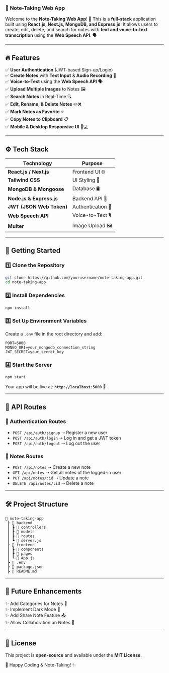 ### 📝 **Note-Taking Web App**

Welcome to the **Note-Taking Web App**! 🚀 This is a **full-stack** application built using **React.js, Next.js, MongoDB, and Express.js**. It allows users to create, edit, delete, and search for notes with **text and voice-to-text transcription** using the **Web Speech API**. 🗣️

---

## 🔥 **Features**

✅ **User Authentication** (JWT-based Sign-up/Login)  
✅ **Create Notes** with **Text Input** & **Audio Recording** 🎤  
✅ **Voice-to-Text** using the **Web Speech API** 🗣️  
✅ **Upload Multiple Images** to Notes 🖼️  
✅ **Search Notes** in Real-Time 🔍  
✅ **Edit, Rename, & Delete Notes** ✏️❌  
✅ **Mark Notes as Favorite** ⭐  
✅ **Copy Notes to Clipboard** 📋  
✅ **Mobile & Desktop Responsive UI** 📱💻

---

## ⚙️ **Tech Stack**

| **Technology**           | **Purpose**       |
| ------------------------ | ----------------- |
| **React.js / Next.js**   | Frontend UI 🌐    |
| **Tailwind CSS**         | UI Styling 🎨     |
| **MongoDB & Mongoose**   | Database 🛢️       |
| **Node.js & Express.js** | Backend API 🚀    |
| **JWT (JSON Web Token)** | Authentication 🔐 |
| **Web Speech API**       | Voice-to-Text 🎙️  |
| **Multer**               | Image Upload 🖼️   |

---

## 🚀 **Getting Started**

### **1️⃣ Clone the Repository**

```sh
git clone https://github.com/yourusername/note-taking-app.git
cd note-taking-app
```

### **2️⃣ Install Dependencies**

```sh
npm install
```

### **3️⃣ Set Up Environment Variables**

Create a `.env` file in the root directory and add:

```env
PORT=5000
MONGO_URI=your_mongodb_connection_string
JWT_SECRET=your_secret_key
```

### **4️⃣ Start the Server**

```sh
npm start
```

Your app will be live at: **`http://localhost:5000`** 🎉

---

## 🔑 **API Routes**

### **🔐 Authentication Routes**

- `POST /api/auth/signup` ➝ Register a new user
- `POST /api/auth/login` ➝ Log in and get a JWT token
- `POST /api/auth/logout` ➝ Log out the user

### **📝 Notes Routes**

- `POST /api/notes` ➝ Create a new note
- `GET /api/notes` ➝ Get all notes of the logged-in user
- `PUT /api/notes/:id` ➝ Update a note
- `DELETE /api/notes/:id` ➝ Delete a note

---

## 🛠️ **Project Structure**

```
📂 note-taking-app
 ┣ 📂 backend
 ┃ ┣ 📂 controllers
 ┃ ┣ 📂 models
 ┃ ┣ 📂 routes
 ┃ ┗ 📜 server.js
 ┣ 📂 frontend
 ┃ ┣ 📂 components
 ┃ ┣ 📂 pages
 ┃ ┗ 📜 App.js
 ┣ 📜 .env
 ┣ 📜 package.json
 ┣ 📜 README.md
```

---

## 🎯 **Future Enhancements**

✨ Add Categories for Notes 📂  
✨ Implement Dark Mode 🌙  
✨ Add Share Note Feature 📤  
✨ Allow Collaboration on Notes 👥

---

## 📜 **License**

This project is **open-source** and available under the **MIT License**.

🚀 Happy Coding & Note-Taking! ✨
